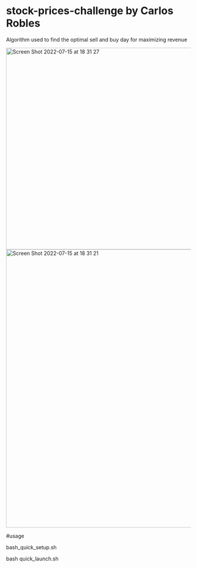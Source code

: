 # stock-prices-challenge by Carlos Robles
Algorithm used to find the optimal sell and buy day for maximizing revenue

<img width="549" alt="Screen Shot 2022-07-15 at 18 31 27" src="https://user-images.githubusercontent.com/34143034/179324819-834e1a01-316f-4ca2-aa73-cb5ef64bdbde.png">
<img width="758" alt="Screen Shot 2022-07-15 at 18 31 21" src="https://user-images.githubusercontent.com/34143034/179324822-2a2fccb1-d123-4d92-ab2b-1729b4935b46.png">


#usage

bash_quick_setup.sh


bash quick_launch.sh


